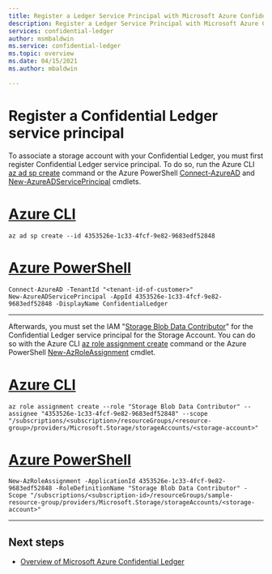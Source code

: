 ```yaml
---
title: Register a Ledger Service Principal with Microsoft Azure Confidential Ledger
description: Register a Ledger Service Principal with Microsoft Azure Confidential Ledger
services: confidential-ledger
author: msmbaldwin
ms.service: confidential-ledger
ms.topic: overview
ms.date: 04/15/2021
ms.author: mbaldwin

---
```

# Register a Confidential Ledger service principal

To associate a storage account with your Confidential Ledger, you must first register Confidential Ledger service principal. To do so, run the Azure CLI [az ad sp create](/cli/azure/ad/sp#az_ad_sp_create) command or the Azure PowerShell [Connect-AzureAD](/powershell/module/azuread/connect-azuread) and [New-AzureADServicePrincipal](/powershell/module/azuread/new-azureadserviceprincipal) cmdlets.

# [Azure CLI](#tab/azure-cli)
```azurecli-interactive
az ad sp create --id 4353526e-1c33-4fcf-9e82-9683edf52848
```
# [Azure PowerShell](#tab/azurepowershell)

```azurepowershell-interactive
Connect-AzureAD -TenantId "<tenant-id-of-customer>"
New-AzureADServicePrincipal -AppId 4353526e-1c33-4fcf-9e82-9683edf52848 -DisplayName ConfidentialLedger
```
---

Afterwards, you must set the IAM "[Storage Blob Data Contributor](../role-based-access-control/built-in-roles.md#storage-blob-data-contributor)" for the Confidential Ledger service principal for the Storage Account. You can do so with the Azure CLI [az role assignment create](/cli/azure/role/assignment) command or the Azure PowerShell [New-AzRoleAssignment](/powershell/module/az.resources/new-azroleassignment) cmdlet.

# [Azure CLI](#tab/azure-cli)
```azurecli-interactive
az role assignment create --role "Storage Blob Data Contributor" --assignee "4353526e-1c33-4fcf-9e82-9683edf52848" --scope "/subscriptions/<subscription>/resourceGroups/<resource-group>/providers/Microsoft.Storage/storageAccounts/<storage-account>"
```
# [Azure PowerShell](#tab/azurepowershell)

```azurepowershell-interactive
New-AzRoleAssignment -ApplicationId 4353526e-1c33-4fcf-9e82-9683edf52848 -RoleDefinitionName "Storage Blob Data Contributor" -Scope "/subscriptions/<subscription-id>/resourceGroups/sample-resource-group/providers/Microsoft.Storage/storageAccounts/<storage-account>"
```
---

## Next steps

- [Overview of Microsoft Azure Confidential Ledger](overview.md)
